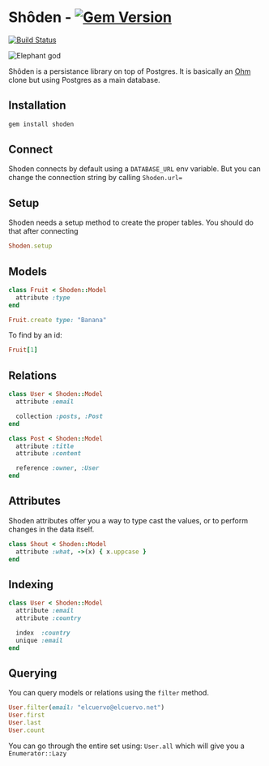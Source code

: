# Shôden - [![Gem Version](https://badge.fury.io/rb/shoden.svg)](http://badge.fury.io/rb/shoden)
[![Build Status](https://travis-ci.org/elcuervo/shoden.svg)](https://travis-ci.org/elcuervo/shoden)

![Elephant god](https://images.unsplash.com/photo-1523190301657-195ef118bb36?ixlib=rb-1.2.1&ixid=eyJhcHBfaWQiOjEyMDd9&auto=format&fit=crop&w=1500&q=80)

Shôden is a persistance library on top of Postgres.
It is basically an [Ohm](https://github.com/soveran/ohm) clone but using
Postgres as a main database.

## Installation

```bash
gem install shoden
```

## Connect

Shoden connects by default using a `DATABASE_URL` env variable.
But you can change the connection string by calling `Shoden.url=`

## Setup

Shoden needs a setup method to create the proper tables.
You should do that after connecting

```ruby
Shoden.setup
```

## Models

```ruby
class Fruit < Shoden::Model
  attribute :type
end
```

```ruby
Fruit.create type: "Banana"
```

To find by an id:

```ruby
Fruit[1]
```

## Relations

```ruby
class User < Shoden::Model
  attribute :email

  collection :posts, :Post
end

class Post < Shoden::Model
  attribute :title
  attribute :content

  reference :owner, :User
end
```

## Attributes

Shoden attributes offer you a way to type cast the values, or to perform changes
in the data itself.

```ruby
class Shout < Shoden::Model
  attribute :what, ->(x) { x.uppcase }
end
```

## Indexing

```ruby
class User < Shoden::Model
  attribute :email
  attribute :country

  index  :country
  unique :email
end
```

## Querying

You can query models or relations using the `filter` method.

```ruby
User.filter(email: "elcuervo@elcuervo.net")
User.first
User.last
User.count
```

You can go through the entire set using: `User.all` which will give you a
`Enumerator::Lazy`
